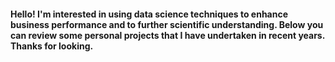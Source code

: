 #### Hello! I'm interested in using data science techniques to enhance business performance and to further scientific understanding. Below you can review some personal projects that I have undertaken in recent years. Thanks for looking.
